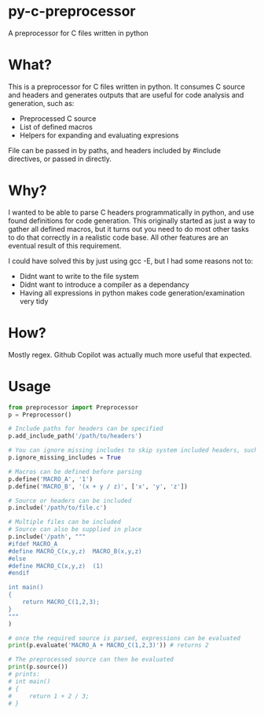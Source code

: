 # py-c-preprocessor
A preprocessor for C files written in python

# What?
This is a preprocessor for C files written in python. It consumes C source and headers and generates outputs that are useful for code analysis and generation, such as:
 * Preprocessed C source
 * List of defined macros
 * Helpers for expanding and evaluating expresions

File can be passed in by paths, and headers included by #include directives, or passed in directly.

# Why?
I wanted to be able to parse C headers programmatically in python, and use found definitions for code generation. This originally started as just a way to gather all defined macros, but it turns out you need to do most other tasks to do that correctly in a realistic code base. All other features are an eventual result of this requirement.

I could have solved this by just using gcc -E, but I had some reasons not to:
 * Didnt want to write to the file system
 * Didnt want to introduce a compiler as a dependancy
 * Having all expressions in python makes code generation/examination very tidy

# How?
Mostly regex. Github Copilot was actually much more useful that expected.

# Usage

```python
from preprocessor import Preprocessor
p = Preprocessor()

# Include paths for headers can be specified
p.add_include_path('/path/to/headers')

# You can ignore missing includes to skip system included headers, such as stdio.h
p.ignore_missing_includes = True

# Macros can be defined before parsing
p.define('MACRO_A', '1')
p.define('MACRO_B', '(x + y / z)', ['x', 'y', 'z'])

# Source or headers can be included
p.include('/path/to/file.c')

# Multiple files can be included
# Source can also be supplied in place
p.include('/path', """
#ifdef MACRO_A
#define MACRO_C(x,y,z)  MACRO_B(x,y,z)
#else
#define MACRO_C(x,y,z)  (1)
#endif 

int main()
{
    return MACRO_C(1,2,3);
}
"""
)

# once the required source is parsed, expressions can be evaluated
print(p.evaluate('MACRO_A + MACRO_C(1,2,3)')) # returns 2

# The preprocessed source can then be evaluated
print(p.source())
# prints:
# int main()
# {
#     return 1 + 2 / 3;
# }
```


